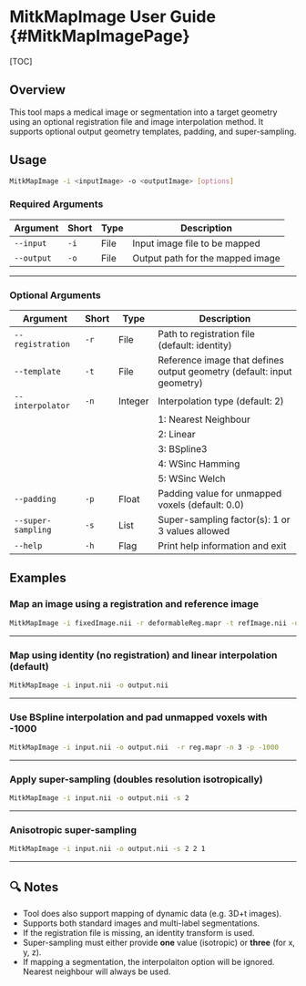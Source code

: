 # MitkMapImage User Guide {#MitkMapImagePage}

[TOC]

## Overview
This tool maps a medical image or segmentation into a target geometry using an optional registration file and image interpolation method. It supports optional output geometry templates, padding, and super-sampling.

## Usage

```bash
MitkMapImage -i <inputImage> -o <outputImage> [options]
```

### Required Arguments

| Argument           | Short | Type   | Description                               |
|--------------------|-------|--------|-------------------------------------------|
| `--input`          | `-i`  | File   | Input image file to be mapped             |
| `--output`         | `-o`  | File   | Output path for the mapped image          |

---

### Optional Arguments

| Argument           | Short | Type     | Description                                                                 |
|--------------------|-------|----------|-----------------------------------------------------------------------------|
| `--registration`   | `-r`  | File     | Path to registration file (default: identity)                              |
| `--template`       | `-t`  | File     | Reference image that defines output geometry (default: input geometry)     |
| `--interpolator`   | `-n`  | Integer  | Interpolation type (default: 2)                                            |
|                    |       |          | 1: Nearest Neighbour                                                        |
|                    |       |          | 2: Linear                                                                    |
|                    |       |          | 3: BSpline3                                                                  |
|                    |       |          | 4: WSinc Hamming                                                             |
|                    |       |          | 5: WSinc Welch                                                               |
| `--padding`        | `-p`  | Float    | Padding value for unmapped voxels (default: 0.0)                            |
| `--super-sampling` | `-s`  | List     | Super-sampling factor(s): 1 or 3 values allowed                             |
| `--help`           | `-h`  | Flag     | Print help information and exit                                             |

## Examples

### Map an image using a registration and reference image

```bash
MitkMapImage -i fixedImage.nii -r deformableReg.mapr -t refImage.nii -o outputImage.nii
```

---

### Map using identity (no registration) and linear interpolation (default)

```bash
MitkMapImage -i input.nii -o output.nii
```

---

### Use BSpline interpolation and pad unmapped voxels with -1000

```bash
MitkMapImage -i input.nii -o output.nii  -r reg.mapr -n 3 -p -1000
```

---

### Apply super-sampling (doubles resolution isotropically)

```bash
MitkMapImage -i input.nii -o output.nii -s 2
```

---

### Anisotropic super-sampling

```bash
MitkMapImage -i input.nii -o output.nii -s 2 2 1
```

---

## 🔍 Notes

- Tool does also support mapping of dynamic data (e.g. 3D+t images).
- Supports both standard images and multi-label segmentations.
- If the registration file is missing, an identity transform is used.
- Super-sampling must either provide **one** value (isotropic) or **three** (for x, y, z).
- If mapping a segmentation, the interpolaiton option will be ignored. Nearest neighbour will always be used.
